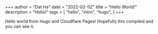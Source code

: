 +++
author = "Dat Ha"
date = "2022-02-02"
title = "Hello World!"
description = "Hello!"
tags = [
    "hello",
    "intro",
    "hugo",
]
+++

Hello world from Hugo and Cloudflare Pages! Hopefully this compiled and you can see it.